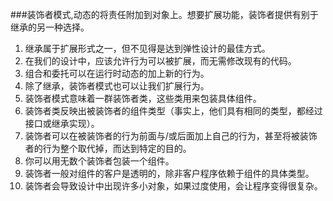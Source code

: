 ###装饰者模式,动态的将责任附加到对象上。想要扩展功能，装饰者提供有别于继承的另一种选择。
1. 继承属于扩展形式之一，但不见得是达到弹性设计的最佳方式。
2. 在我们的设计中，应该允许行为可以被扩展，而无需修改现有的代码。
3. 组合和委托可以在运行时动态的加上新的行为。
4. 除了继承，装饰者模式也可以让我们扩展行为。
5. 装饰者模式意味着一群装饰者类，这些类用来包装具体组件。
6. 装饰者类反映出被装饰者的组件类型（事实上，他们具有相同的类型，都经过接口或继承实现）。
7. 装饰者可以在被装饰者的行为前面与/或后面加上自己的行为，甚至将被装饰者的行为整个取代掉，而达到特定的目的。
8. 你可以用无数个装饰者包装一个组件。
9. 装饰者一般对组件的客户是透明的，除非客户程序依赖于组件的具体类型。
10. 装饰者会导致设计中出现许多小对象，如果过度使用，会让程序变得很复杂。









